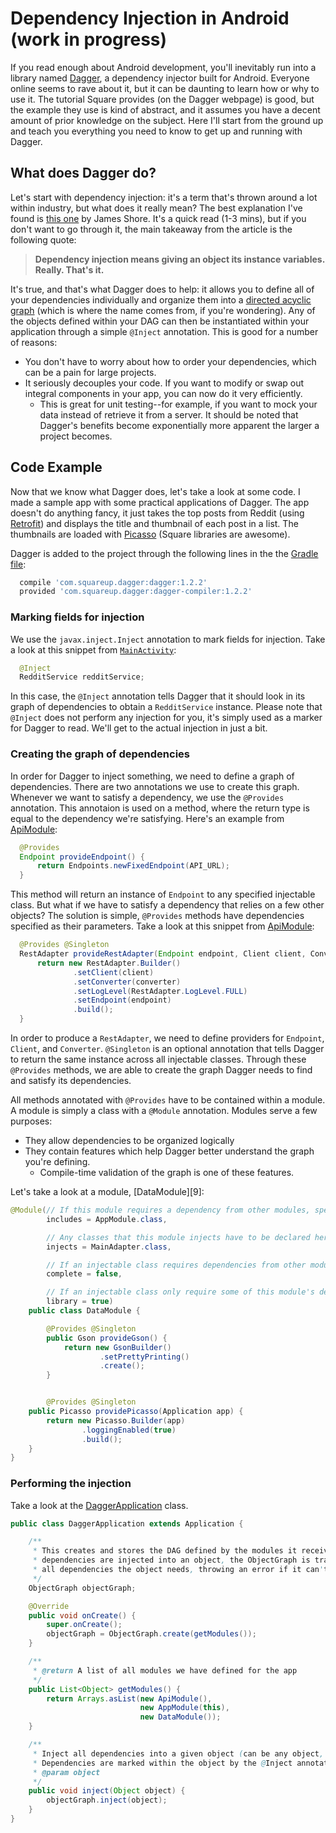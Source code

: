 # Dependency Injection in Android (work in progress)
If you read enough about Android development, you'll inevitably run into a library named [Dagger][1], a dependency injector built for Android.  Everyone online seems to rave about it, but it can be daunting to learn how or why to use it.  The tutorial Square provides (on the Dagger webpage) is good, but the example they use is kind of abstract, and it assumes you have a decent amount of prior knowledge on the subject.  Here I'll start from the ground up and teach you everything you need to know to get up and running with Dagger.

## What does Dagger do?

Let's start with dependency injection: it's a term that's thrown around a lot within industry, but what does it really mean?  The best explanation I've found is [this one][2] by James Shore.  It's a quick read (1-3 mins), but if you don't want to go through it, the main takeaway from the article is the following quote:
> **Dependency injection means giving an object its instance variables. Really. That's it.**

It's true, and that's what Dagger does to help: it allows you to define all of your dependencies individually and organize them into a [directed acyclic graph][3] (which is where the name comes from, if you're wondering).  Any of the objects defined within your DAG can then be instantiated within your application through a simple `@Inject` annotation.  This is good for a number of reasons:
* You don't have to worry about how to order your dependencies, which can be a pain for large projects.
* It seriously decouples your code.  If you want to modify or swap out integral components in your app, you can now do it very efficiently.
  * This is great for unit testing--for example, if you want to mock your data instead of retrieve it from a server.
It should be noted that Dagger's benefits become exponentially more apparent the larger a project becomes.

## Code Example

Now that we know what Dagger does, let's take a look at some code.  I made a sample app with some practical applications of Dagger.  The app doesn't do anything fancy, it just takes the top posts from Reddit (using [Retrofit][4]) and displays the title and thumbnail of each post in a list.  The thumbnails are loaded with [Picasso][5] (Square libraries are awesome).  

Dagger is added to the project through the following lines in the the [Gradle file][6]:
```groovy
  compile 'com.squareup.dagger:dagger:1.2.2'
  provided 'com.squareup.dagger:dagger-compiler:1.2.2'
```

### Marking fields for injection

We use the `javax.inject.Inject` annotation to mark fields for injection.  Take a look at this snippet from [`MainActivity`][7]:
```java
  @Inject
  RedditService redditService;
```
In this case, the `@Inject` annotation tells Dagger that it should look in its graph of dependencies to obtain a `RedditService` instance.  Please note that `@Inject` does not perform any injection for you, it's simply used as a marker for Dagger to read.  We'll get to the actual injection in just a bit.

### Creating the graph of dependencies

In order for Dagger to inject something, we need to define a graph of dependencies.  There are two annotations we use to create this graph.
Whenever we want to satisfy a dependency, we use the `@Provides` annotation.  This annotaion is used on a method, where the return type is equal to the dependency we're satisfying.  Here's an example from [ApiModule][8]:
```java
  @Provides
  Endpoint provideEndpoint() {
      return Endpoints.newFixedEndpoint(API_URL);
  }
```
This method will return an instance of `Endpoint` to any specified injectable class.  But what if we have to satisfy a dependency that relies on a few other objects?  The solution is simple, `@Provides` methods have dependencies specified as their parameters.  Take a look at this snippet from [ApiModule][8]:
```java
  @Provides @Singleton
  RestAdapter provideRestAdapter(Endpoint endpoint, Client client, Converter converter) {
      return new RestAdapter.Builder()
              .setClient(client)
              .setConverter(converter)
              .setLogLevel(RestAdapter.LogLevel.FULL)
              .setEndpoint(endpoint)
              .build();
  }
```
In order to produce a `RestAdapter`, we need to define providers for `Endpoint`, `Client`, and `Converter`.  `@Singleton` is an optional annotation that tells Dagger to return the same instance across all injectable classes.  Through these `@Provides` methods, we are able to create the graph Dagger needs to find and satisfy its dependencies.

All methods annotated with `@Provides` have to be contained within a module.  A module is simply a class with a `@Module` annotation.  Modules serve a few purposes:
* They allow dependencies to be organized logically
* They contain features which help Dagger better understand the graph you're defining.
  * Compile-time validation of the graph is one of these features.

Let's take a look at a module, [DataModule][9]:
```java
@Module(// If this module requires a dependency from other modules, specify those other modules here
        includes = AppModule.class,

        // Any classes that this module injects have to be declared here
        injects = MainAdapter.class,

        // If an injectable class requires dependencies from other modules, set complete = false
        complete = false,

        // If an injectable class only require some of this module's dependencies, declare library = true
        library = true)
    public class DataModule {

        @Provides @Singleton
        public Gson provideGson() {
            return new GsonBuilder()
                    .setPrettyPrinting()
                    .create();
        }


        @Provides @Singleton
    public Picasso providePicasso(Application app) {
        return new Picasso.Builder(app)
                .loggingEnabled(true)
                .build();
    }
}
```

### Performing the injection

Take a look at the [DaggerApplication][8] class.
```java
public class DaggerApplication extends Application {

    /**
     * This creates and stores the DAG defined by the modules it receives.  Whenever
     * dependencies are injected into an object, the ObjectGraph is traversed to find
     * all dependencies the object needs, throwing an error if it can't find all dependencies
     */
    ObjectGraph objectGraph;

    @Override
    public void onCreate() {
        super.onCreate();
        objectGraph = ObjectGraph.create(getModules());
    }

    /**
     * @return A list of all modules we have defined for the app
     */
    public List<Object> getModules() {
        return Arrays.asList(new ApiModule(),
                             new AppModule(this),
                             new DataModule());
    }

    /**
     * Inject all dependencies into a given object (can be any object, such as an Activity or Fragment).
     * Dependencies are marked within the object by the @Inject annotation.
     * @param object
     */
    public void inject(Object object) {
        objectGraph.inject(object);
    }
}
```



[1]: http://square.github.io/dagger/
[2]: http://www.jamesshore.com/Blog/Dependency-Injection-Demystified.html
[3]: http://en.wikipedia.org/wiki/Directed_acyclic_graph
[4]: http://square.github.io/retrofit/
[5]: http://square.github.io/picasso/
[6]: http://github.com/SiGMobileUIUC/DaggerTutorial/blob/master/app/build.gradle
[7]: http://github.com/SiGMobileUIUC/DaggerTutorial/blob/master/app/src/main/java/edu/uiuc/acm/sigmobile/daggertutorial/MainActivity.java
[8]: 
[9]: 
[10]: http://github.com/SiGMobileUIUC/DaggerTutorial/blob/master/app/src/main/java/edu/uiuc/acm/sigmobile/daggertutorial/DaggerApplication.java
